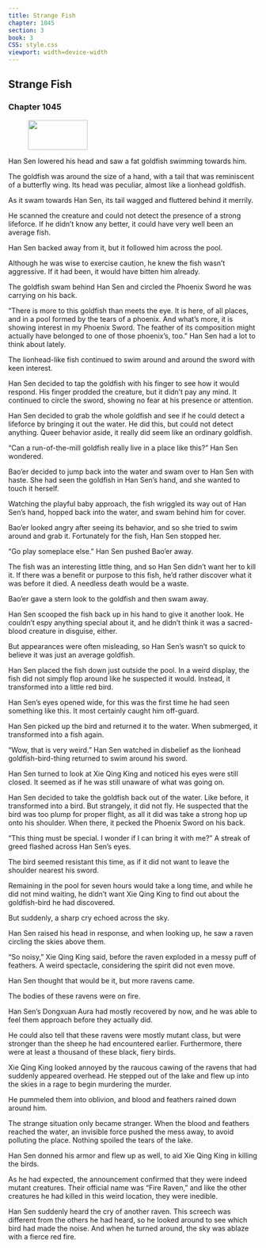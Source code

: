 ```yaml
---
title: Strange Fish
chapter: 1045
section: 3
book: 3
CSS: style.css
viewport: width=device-width
---
```


## Strange Fish

### Chapter 1045

<figure>
	<img src="../Images/gem.gif" alt="" id="gem" width="120" height="60" />
</figure>

Han Sen lowered his head and saw a fat goldfish swimming towards him.

The goldfish was around the size of a hand, with a tail that was reminiscent of a butterfly wing. Its head was peculiar, almost like a lionhead goldfish.

As it swam towards Han Sen, its tail wagged and fluttered behind it merrily.

He scanned the creature and could not detect the presence of a strong lifeforce. If he didn’t know any better, it could have very well been an average fish.

Han Sen backed away from it, but it followed him across the pool.

Although he was wise to exercise caution, he knew the fish wasn’t aggressive. If it had been, it would have bitten him already.

The goldfish swam behind Han Sen and circled the Phoenix Sword he was carrying on his back.

“There is more to this goldfish than meets the eye. It is here, of all places, and in a pool formed by the tears of a phoenix. And what’s more, it is showing interest in my Phoenix Sword. The feather of its composition might actually have belonged to one of those phoenix’s, too.” Han Sen had a lot to think about lately.

The lionhead-like fish continued to swim around and around the sword with keen interest.

Han Sen decided to tap the goldfish with his finger to see how it would respond. His finger prodded the creature, but it didn’t pay any mind. It continued to circle the sword, showing no fear at his presence or attention.

Han Sen decided to grab the whole goldfish and see if he could detect a lifeforce by bringing it out the water. He did this, but could not detect anything. Queer behavior aside, it really did seem like an ordinary goldfish.

“Can a run-of-the-mill goldfish really live in a place like this?” Han Sen wondered.

Bao’er decided to jump back into the water and swam over to Han Sen with haste. She had seen the goldfish in Han Sen’s hand, and she wanted to touch it herself.

Watching the playful baby approach, the fish wriggled its way out of Han Sen’s hand, hopped back into the water, and swam behind him for cover.

Bao’er looked angry after seeing its behavior, and so she tried to swim around and grab it. Fortunately for the fish, Han Sen stopped her.

“Go play someplace else.” Han Sen pushed Bao’er away.

The fish was an interesting little thing, and so Han Sen didn’t want her to kill it. If there was a benefit or purpose to this fish, he’d rather discover what it was before it died. A needless death would be a waste.

Bao’er gave a stern look to the goldfish and then swam away.

Han Sen scooped the fish back up in his hand to give it another look. He couldn’t espy anything special about it, and he didn’t think it was a sacred-blood creature in disguise, either.

But appearances were often misleading, so Han Sen’s wasn’t so quick to believe it was just an average goldfish.

Han Sen placed the fish down just outside the pool. In a weird display, the fish did not simply flop around like he suspected it would. Instead, it transformed into a little red bird.

Han Sen’s eyes opened wide, for this was the first time he had seen something like this. It most certainly caught him off-guard.

Han Sen picked up the bird and returned it to the water. When submerged, it transformed into a fish again.

“Wow, that is very weird.” Han Sen watched in disbelief as the lionhead goldfish-bird-thing returned to swim around his sword.

Han Sen turned to look at Xie Qing King and noticed his eyes were still closed. It seemed as if he was still unaware of what was going on.

Han Sen decided to take the goldfish back out of the water. Like before, it transformed into a bird. But strangely, it did not fly. He suspected that the bird was too plump for proper flight, as all it did was take a strong hop up onto his shoulder. When there, it pecked the Phoenix Sword on his back.

“This thing must be special. I wonder if I can bring it with me?” A streak of greed flashed across Han Sen’s eyes.

The bird seemed resistant this time, as if it did not want to leave the shoulder nearest his sword.

Remaining in the pool for seven hours would take a long time, and while he did not mind waiting, he didn’t want Xie Qing King to find out about the goldfish-bird he had discovered.

But suddenly, a sharp cry echoed across the sky.

Han Sen raised his head in response, and when looking up, he saw a raven circling the skies above them.

“So noisy,” Xie Qing King said, before the raven exploded in a messy puff of feathers. A weird spectacle, considering the spirit did not even move.

Han Sen thought that would be it, but more ravens came.

The bodies of these ravens were on fire.

Han Sen’s Dongxuan Aura had mostly recovered by now, and he was able to feel them approach before they actually did.

He could also tell that these ravens were mostly mutant class, but were stronger than the sheep he had encountered earlier. Furthermore, there were at least a thousand of these black, fiery birds.

Xie Qing King looked annoyed by the raucous cawing of the ravens that had suddenly appeared overhead. He stepped out of the lake and flew up into the skies in a rage to begin murdering the murder.

He pummeled them into oblivion, and blood and feathers rained down around him.

The strange situation only became stranger. When the blood and feathers reached the water, an invisible force pushed the mess away, to avoid polluting the place. Nothing spoiled the tears of the lake.

Han Sen donned his armor and flew up as well, to aid Xie Qing King in killing the birds.

As he had expected, the announcement confirmed that they were indeed mutant creatures. Their official name was “Fire Raven,” and like the other creatures he had killed in this weird location, they were inedible.

Han Sen suddenly heard the cry of another raven. This screech was different from the others he had heard, so he looked around to see which bird had made the noise. And when he turned around, the sky was ablaze with a fierce red fire.